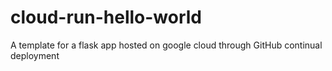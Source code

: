 # cloud-run-hello-world
A template for a flask app hosted on google cloud through GitHub continual deployment
